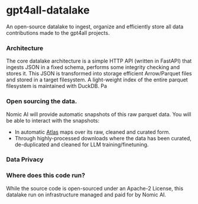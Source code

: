 # gpt4all-datalake
An open-source datalake to ingest, organize and efficiently store all data contributions made to the gpt4all projects.


### Architecture
The core datalake architecture is a simple HTTP API (written in FastAPI) that ingests JSON in a fixed schema, performs some integrity checking and stores it. This JSON is transformed into storage efficient Arrow/Parquet files and stored in a target filesystem. A light-weight index of the entire parquet filesystem is maintained with DuckDB. Pa

### Open sourcing the data.
Nomic AI will provide automatic snapshots of this raw parquet data.
You will be able to interact with the snapshots:
- In automatic [Atlas](https://atlas.nomic.ai/) maps over its raw, cleaned and curated form.
- Through highly-processed downloads where the data has been curated, de-duplicated and cleaned for LLM training/finetuning.

### Data Privacy


### Where does this code run?
While the source code is open-sourced under an Apache-2 License, this datalake run on infrastructure managed and paid for by Nomic AI. 
